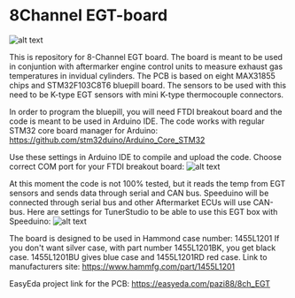 # 8Channel EGT-board
![alt text](https://pazi88.kuvat.fi/kuvat/Projektikuvat/Random%20projektit/8xEGT/20200301_214702.jpg?img=smaller)

This is repository for 8-Channel EGT board. The board is meant to be used in conjuntion with aftermarker engine control units to 
measure exhaust gas temperatures in invidual cylinders. The PCB is based on eight MAX31855 chips and STM32F103C8T6 bluepill board.
The sensors to be used with this need to be K-type EGT sensors with mini K-type thermocouple connectors.

In order to program the bluepill, you will need FTDI breakout board and the code is meant to be used in Arduino IDE. The code works
with regular STM32 core board manager for Arduino: https://github.com/stm32duino/Arduino_Core_STM32

Use these settings in Arduino IDE to compile and upload the code. Choose correct COM port for your FTDI breakout board:
![alt text](https://raw.githubusercontent.com/pazi88/8Ch-EGT/master/Arduino%20IDE%20settings.png)

At this moment the code is not 100% tested, but it reads the temp from EGT sensors and sends data through serial and CAN bus.
Speeduino will be connected through serial bus and other Aftermarket ECUs will use CAN-bus.
Here are settings for TunerStudio to be able to use this EGT box with Speeduino:
![alt text](https://raw.githubusercontent.com/pazi88/8Ch-EGT/master/Speeduino_settings.png)

The board is designed to be used in Hammond case number: 1455L1201 If you don't want silver case, with part number 1455L1201BK, you
get black case. 1455L1201BU gives blue case and 1455L1201RD red case. Link to manufacturers site: https://www.hammfg.com/part/1455L1201

EasyEda project link for the PCB: https://easyeda.com/pazi88/8ch_EGT
